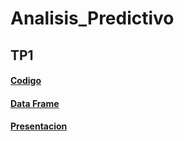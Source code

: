 # Analisis_Predictivo

## TP1
#### [Codigo](https://github.com/fkaplun/Analisis_Predictivo/blob/main/AP_TP1_Federico_Kaplun.ipynb)
#### [Data Frame](https://github.com/fkaplun/Analisis_Predictivo/blob/main/precios-en-surtidor-resolucin-3142016.csv)
#### [Presentacion](https://github.com/fkaplun/Analisis_Predictivo/blob/main/AP_TP1_Federico_Kaplun.pdf)
